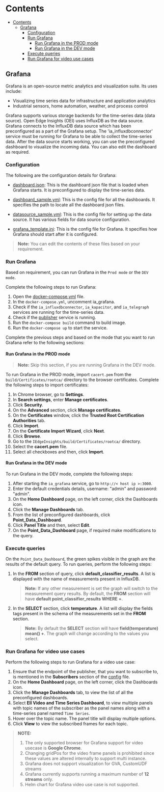 # Contents

- [Contents](#contents)
  - [Grafana](#grafana)
    - [Configuration](#configuration)
    - [Run Grafana](#run-grafana)
      - [Run Grafana in the PROD mode](#run-grafana-in-the-prod-mode)
      - [Run Grafana in the DEV mode](#run-grafana-in-the-dev-mode)
    - [Execute queries](#execute-queries)
    - [Run Grafana for video use cases](#run-grafana-for-video-use-cases)

## Grafana

Grafana is an open-source metric analytics and visualization suite. Its uses include:

- Visualizing time series data for infrastructure and application analytics
- Industrial sensors, home automation, weather, and process control

Grafana supports various storage backends for the time-series data (data source). Open Edge Insights (OEI) uses InfluxDB as the data source. Grafana connects to the InfluxDB data source which has been preconfigured as a part of the Grafana setup. The 'ia_influxdbconnector' service must be running for Grafana to be able to collect the time-series data. After the data source starts working, you can use the preconfigured dashboard to visualize the incoming data. You can also edit the dashboard as required.

### Configuration

The following are the configuration details for Grafana:

- [dashboard.json](./dashboard.json): This is the dashboard json file that is loaded when Grafana starts. It is preconfigured to display the time-series data.

- [dashboard_sample.yml](./dashboard_sample.yml): This is the config file for all the dashboards. It specifies the path to locate all the dashboard json files.

- [datasource_sample.yml](./datasource_sample.yml): This is the config file for setting up the data source. It has various fields for data source configuration.

- [grafana_template.ini](./grafana_template.ini): This is the config file for Grafana. It specifies how Grafana should start after it is configured.

>**Note:** You can edit the contents of these files based on your requirement.

### Run Grafana

Based on requirement, you can run Grafana in the `Prod mode` or the `DEV mode`.

Complete the following steps to run Grafana:

1. Open the [docker-compose.yml](/build/docker-compose.yml) file.
2. In the `docker-compose.yml`, uncomment ia_grafana.
3. Check if the `ia_influxdbconnector`, `ia_kapacitor`, and `ia_telegraph` services are running for the time-series data.
4. Check if the [publisher](https://github.com/open-edge-insights/eii-tools/blob/master/mqtt-publisher/publisher_temp.sh) service is running.
5. Run the `docker-compose build` command to build image.
6. Run the `docker-compose up` to start the service.

Complete the previous steps and based on the mode that you want to run Grafana refer to the following sections:

#### Run Grafana in the PROD mode

>**Note:** Skip this section, if you are running Grafana in the DEV mode.

To run Grafana in the PROD mode, import `cacert.pem` from the `build/Certificates/rootca/` directory to the browser certificates. Complete the following steps to import certificates:

1. In Chrome browser, go to **Settings**.
2. In **Search settings**, enter **Manage certificates**.
3. Click **Security**.
4. On the **Advanced** section, click **Manage certificates**.
5. On the **Certificates** window, click the **Trusted Root Certification Authorities** tab.
6. Click **Import**.
7. On the **Certificate Import Wizard**, click **Next**.
8. Click **Browse**.
9. Go to the `IEdgeInsights/build/Certificates/rootca/` directory.
10. Select the **cacert.pem** file.
11. Select all checkboxes and then, click **Import**.

#### Run Grafana in the DEV mode

To run Grafana in the DEV mode, complete the following steps:

1. After starting the `ia_grafana` service, go to `http://< host ip >:3000`.
2. Enter the default credentials details, username: "admin" and password: "admin".
3. On the **Home Dashboard** page, on the left corner, click the Dashboards icon.
4. Click the **Manage Dashboards** tab.
5. From the list of preconfigured dashboards, click **Point_Data_Dashboard**.
6. Click **Panel Title** and then, select **Edit**.
7. On the **Point_Data_Dashboard** page, if required make modifications to the query.

### Execute queries

On the `Point_Data_Dashboard`, the green spikes visible in the graph are the results of the default query. To run queries, perform the following steps:

1. In the **FROM** section of query, click **default_classifier_results**. A list is displayed with the name of measurements present in InfluxDB.
   >**Note:** If any other measurement is set the graph will switch to the measurement query results.
   > By default, the **FROM** section will have **default point_classifier_results WHERE +**.

2. In the **SELECT** section, click **temperature**. A list will display the fields tags present in the schema of the measurements set in the **FROM** section.
   >**Note:** By default the **SELECT** section will have **field(temperature) mean() +**.
   > The graph will change according to the values you select.

### Run Grafana for video use cases

Perform the following steps to run Grafana for a video use case:

1. Ensure that the endpoint of the publisher, that you want to subscribe to, is mentioned in the **Subscribers** section of the [config](config.json) file.
2. On the **Home Dashboard** page, on the left corner, click the Dashboards icon.
3. Click the **Manage Dashboards** tab, to view the list of all the preconfigured dashboards.
4. Select **EII Video and Time Series Dashboard**, to view multiple panels with topic names of the subscriber as the panel names along with a time-series panel named `Time Series`.
5. Hover over the topic name. The panel title will display multiple options.
6. Click **View** to view the subscribed frames for each topic.

>**NOTE:**
>
> 1. The only supported browser for Grafana support for video usecase is **Google Chrome**.
> 2. Changing gridPos for the video frame panels is prohibited since these values are altered internally to support multi instance.
> 3. Grafana does not support visualization for GVA, CustomUDF streams
> 4. Grafana currently supports running a maximum number of **12 streams** only.
> 5. Helm chart for Grafana video use case is not supported.
